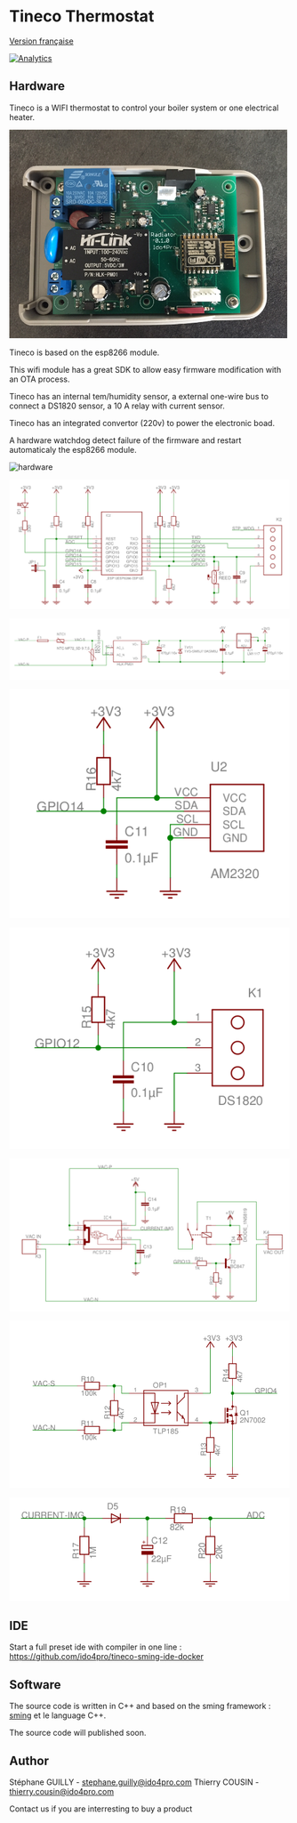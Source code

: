 # Tineco Thermostat

[Version française](https://github.com/ido4pro/tineco/blob/master/LISEZMOI.md)

[![Analytics](https://ga-beacon.appspot.com/UA-77079936-1/tineco-thermostat/readme)](https://github.com/ido4pro/tineco-thermostat)

## Hardware


Tineco is a WIFI thermostat to control your boiler system or one electrical heater.

![electronic board](images/electronic-board-small.png)

Tineco is based on the esp8266 module. 

This wifi module has a great SDK to allow easy firmware modification with an OTA process.

Tineco has an internal tem/humidity sensor, a external one-wire bus to connect a DS1820 sensor, a 10 A relay with current sensor.

Tineco has an integrated convertor (220v) to power the electronic boad.

A hardware watchdog detect failure of the firmware and restart automaticaly the esp8266 module.

![hardware](images/tineco-hardware.png)

![esp8266](images/esp8266-core.png)

![power](images/power-AC-DC.png)

![temperature humidity sensor](images/tem-hum-sensor.png)

![one wire bus](images/one-wire-bus.png)

![relay with current sensor](images/relay-with-current-sensor.png)

![power](images/zero-detection.png)

![power](images/current-input.png)

## IDE

Start a full preset ide with compiler in one line  : https://github.com/ido4pro/tineco-sming-ide-docker


## Software

The source code is written in C++ and based on the sming framework : [sming](https://github.com/SmingHub) et le language C++. 

The source code will published soon.

## Author

Stéphane GUILLY - stephane.guilly@ido4pro.com
Thierry COUSIN - thierry.cousin@ido4pro.com

Contact us if you are interresting to buy a product






 
 
 




